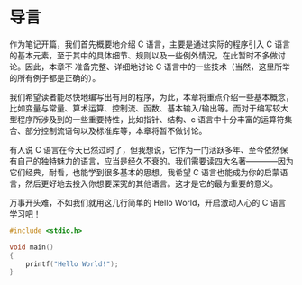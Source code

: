 # 导言

作为笔记开篇，我们首先概要地介绍 C 语言，主要是通过实际的程序引入 C 语言的基本元素，至于其中的具体细节、规则以及一些例外情況，在此暂时不多做讨论。因此，本章不
准备完整、详细地讨论 C 语言中的一些技术（当然，这里所举的所有例子都是正确的）。

我们希望读者能尽快地编写出有用的程序，为此，本章将重点介绍一些基本概念，比如变量与常量、算术运算、控制流、函数、基本输入/输出等。而对于编写较大型程序所涉及到的一些重要特性，比如指针、结构、c 语言中十分丰富的运算符集合、部分控制流语句以及标准库等，本章将暂不做讨论。

有人说 C 语言在今天已然过时了，但我想说，它作为一门活跃多年、至今依然保有自己的独特魅力的语言，应当是经久不衰的。我们需要读四大名著————因为它们经典，耐看，也能学到很多基本的思想。我希望 C 语言也能成为你的启蒙语言，然后更好地去投入你想要深究的其他语言。这才是它的最为重要的意义。

万事开头难，不如我们就用这几行简单的 Hello World，开启激动人心的 C 语言学习吧！

```C
#include <stdio.h>

void main()
{
    printf("Hello World!");
}
```
